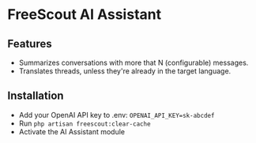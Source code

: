 # FreeScout AI Assistant

## Features
* Summarizes conversations with more that N (configurable) messages.
* Translates threads, unless they're already in the target language.
  
## Installation

* Add your OpenAI API key to .env: ```OPENAI_API_KEY=sk-abcdef```
* Run ```php artisan freescout:clear-cache```
* Activate the AI Assistant module
